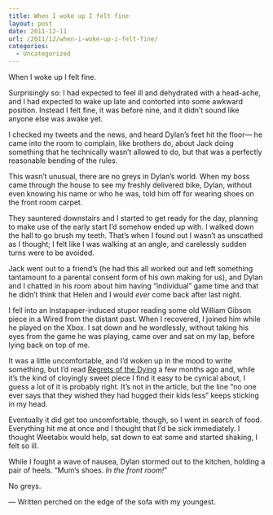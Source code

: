 ```yaml
---
title: When I woke up I felt fine
layout: post
date: 2011-12-11
url: /2011/12/when-i-woke-up-i-felt-fine/
categories:
  - Uncategorized
---
```

When I woke up I felt fine.

Surprisingly so: I had expected to feel ill and dehydrated with a head-ache, and I had expected to wake up late and contorted into some awkward position. Instead I felt fine, it was before nine, and it didn&rsquo;t sound like anyone else was awake yet.

I checked my tweets and the news, and heard Dylan&rsquo;s feet hit the floor&mdash; he came into the room to complain, like brothers do, about Jack doing something that he technically wasn&rsquo;t allowed to do, but that was a perfectly reasonable bending of the rules.

This wasn&rsquo;t unusual, there are no greys in Dylan&rsquo;s world. When my boss came through the house to see my freshly delivered bike, Dylan, without even knowing his name or who he was, told him off for wearing shoes on the front room carpet.

They sauntered downstairs and I started to get ready for the day, planning to make use of the early start I&rsquo;d somehow ended up with. I walked down the hall to go brush my teeth. That&rsquo;s when I found out I wasn&rsquo;t as unscathed as I thought; I felt like I was walking at an angle, and carelessly sudden turns were to be avoided.

Jack went out to a friend&rsquo;s (he had this all worked out and left something tantamount to a parental consent form of his own making for us), and Dylan and I chatted in his room about him having &ldquo;individual&rdquo; game time and that he didn&rsquo;t think that Helen and I would _ever_ come back after last night.

I fell into an Instapaper-induced stupor reading some old William Gibson piece in a Wired from the distant past. When I recovered, I joined him while he played on the Xbox. I sat down and he wordlessly, without taking his eyes from the game he was playing, came over and sat on my lap, before lying back on top of me.

It was a little uncomfortable, and I&rsquo;d woken up in the mood to write something, but I&rsquo;d read [Regrets of the Dying][1] a few months ago and, while it&rsquo;s the kind of cloyingly sweet piece I find it easy to be cynical about, I guess a lot of it is probably right. It&rsquo;s not in the article, but the line &ldquo;no one ever says that they wished they had hugged their kids less&rdquo; keeps sticking in my head.

Eventually it did get too uncomfortable, though, so I went in search of food. Everything hit me at once and I thought that I&rsquo;d be sick immediately. I thought Weetabix would help, sat down to eat some and started shaking, I felt so ill.

While I fought a wave of nausea, Dylan stormed out to the kitchen, holding a pair of heels. &ldquo;Mum&rsquo;s shoes. _In the front room!_&rdquo;

No greys.

&mdash; Written perched on the edge of the sofa with my youngest.

 [1]: http://www.inspirationandchai.com/Regrets-of-the-Dying.html


